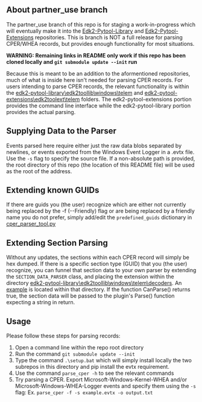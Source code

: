 ## About partner_use branch
The partner_use branch of this repo is for staging a work-in-progress which will eventually make it into the 
[Edk2-Pytool-Library](https://github.com/tianocore/edk2-pytool-extensions) and 
[Edk2-Pytool-Extensions](https://github.com/tianocore/edk2-pytool-library) repositories. This is branch is NOT a 
full release for parsing CPER/WHEA records, but provides enough functionality for most situations.

**WARNING: Remaining links in README only work if this repo has been cloned locally and ```git submodule update --init``` run**

Because this is meant to be an addition to the aformentioned repositories, much of what is inside here isn't needed for parsing CPER records. 
For users intending to parse CPER records, the relevant functionality is within the 
[edk2-pytool-library\edk2toollib\windows\telem](https://github.com/TaylorBeebe/edk2-pytool-library/tree/1d74ec420ec3d428dda8ea12355efcaf474467c0/edk2toollib/windows/telem) 
and [edk2-pytool-extensions\edk2toolext\telem](edk2-pytool-extensions\edk2toolext\telem) folders. The edk2-pytool-extensions portion 
provides the command line interface while the edk2-pytool-library portion provides the actual parsing.

## Supplying Data to the Parser
Events parsed here require either just the raw data blobs separated by newlines, or events exported from the Windows Event Logger in a .evtx file. Use the
```-s``` flag to specify the source file. If a non-absolute path is provided, the root directory of this repo (the location of this README file)
will be used as the root of the address.

## Extending known GUIDs
If there are guids you (the user) recognize which are either not currently being replaced by the -f (--Friendly) flag or are being replaced by a friendly 
name you do not prefer, simply add/edit the ```predefined_guids``` dictionary in [cper_parser_tool.py](edk2-pytool-library\edk2toollib\windows\telem\cper_parser_tool.py)

## Extending Section Parsing
Without any updates, the sections within each CPER record will simply be hex dumped. If there is a specific section type (GUID) that you (the user) 
recognize, you can funnel that section data to your own parser by extending the ```SECTION_DATA_PARSER``` class, and placing the extension within 
the directory [edk2-pytool-library\edk2toollib\windows\telem\decoders](edk2-pytool-library\edk2toollib\windows\telem\decoders). An 
[example](edk2-pytool-library\edk2toollib\windows\telem\decoders\example_plugin.py) is located within that directory. If the function CanParse() returns true, 
the section data will be passed to the plugin's Parse() function expecting a string in return. 

## Usage
Please follow these steps for parsing records:
1. Open a command line within the repo root directory 
2. Run the command ```git submodule update --init``` 
3. Type the command ```.\setup.bat``` which will simply install locally the two subrepos in this directory and pip install the evtx requirement. 
4. Use the command ```parse_cper -h``` to see the relevant commands
5. Try parsing a CPER. Export Microsoft-Windows-Kernel-WHEA and/or Microsoft-Windows-WHEA-Logger events and specify
them using the ```-s``` flag: Ex. ```parse_cper -f -s example.evtx -o output.txt```